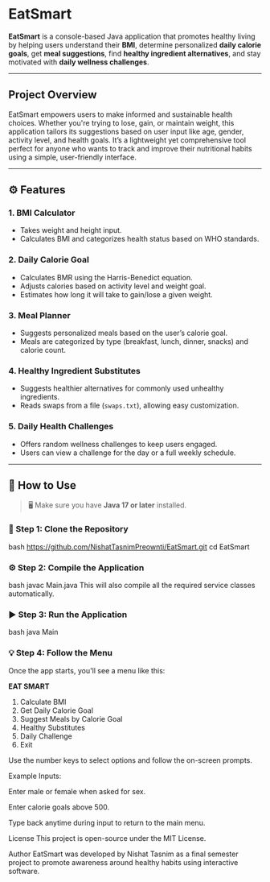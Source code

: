 #  EatSmart

**EatSmart** is a console-based Java application that promotes healthy living by helping users understand their **BMI**, determine personalized **daily calorie goals**, get **meal suggestions**, find **healthy ingredient alternatives**, and stay motivated with **daily wellness challenges**.

---

##  Project Overview

EatSmart empowers users to make informed and sustainable health choices. Whether you're trying to lose, gain, or maintain weight, this application tailors its suggestions based on user input like age, gender, activity level, and health goals. It’s a lightweight yet comprehensive tool perfect for anyone who wants to track and improve their nutritional habits using a simple, user-friendly interface.

---

## ⚙️ Features

### 1. **BMI Calculator**
- Takes weight and height input.
- Calculates BMI and categorizes health status based on WHO standards.

### 2. **Daily Calorie Goal**
- Calculates BMR using the Harris-Benedict equation.
- Adjusts calories based on activity level and weight goal.
- Estimates how long it will take to gain/lose a given weight.

### 3. **Meal Planner**
- Suggests personalized meals based on the user’s calorie goal.
- Meals are categorized by type (breakfast, lunch, dinner, snacks) and calorie count.

### 4. **Healthy Ingredient Substitutes**
- Suggests healthier alternatives for commonly used unhealthy ingredients.
- Reads swaps from a file (`swaps.txt`), allowing easy customization.

### 5. **Daily Health Challenges**
- Offers random wellness challenges to keep users engaged.
- Users can view a challenge for the day or a full weekly schedule.

---

## 🚀 How to Use

> 🖥️ Make sure you have **Java 17 or later** installed.

### 🔧 Step 1: Clone the Repository

bash
https://github.com/NishatTasnimPreownti/EatSmart.git
cd EatSmart
### ⚙️ Step 2: Compile the Application
bash
javac Main.java
This will also compile all the required service classes automatically.

### ▶️ Step 3: Run the Application
bash
java Main
### 💡 Step 4: Follow the Menu
Once the app starts, you'll see a menu like this:

 **EAT SMART**

1. Calculate BMI  
2. Get Daily Calorie Goal  
3. Suggest Meals by Calorie Goal  
4. Healthy Substitutes  
5. Daily Challenge  
6. Exit

Use the number keys to select options and follow the on-screen prompts.

Example Inputs:

Enter male or female when asked for sex.

Enter calorie goals above 500.

Type back anytime during input to return to the main menu.

License
This project is open-source under the MIT License.

Author
EatSmart was developed by Nishat Tasnim as a final semester project to promote awareness around healthy habits using interactive software.
